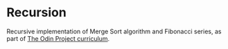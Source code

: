 # Recursion

Recursive implementation of Merge Sort algorithm and Fibonacci series, as part of <a href="https://www.theodinproject.com/lessons/javascript-recursion">The Odin Project curriculum</a>.
